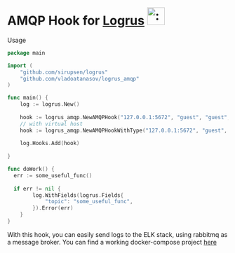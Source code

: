 # AMQP Hook for [Logrus](https://github.com/Sirupsen/logrus) <img src="http://i.imgur.com/hTeVwmJ.png" width="40" height="40" alt=":walrus:" class="emoji" title=":walrus:"/>

Usage

```go
package main

import (
	"github.com/sirupsen/logrus"
	"github.com/vladoatanasov/logrus_amqp"
)

func main() {
	log := logrus.New()
  
  	hook := logrus_amqp.NewAMQPHook("127.0.0.1:5672", "guest", "guest", "exchange-rabbitmq", "routing-key")
	// with virtual host
	hook := logrus_amqp.NewAMQPHookWithType("127.0.0.1:5672", "guest", "guest", "exchange-rabbitmq", "virtualHost" "routing-key")
	
	log.Hooks.Add(hook)
	
}

func doWork() {
  err := some_useful_func()
  
  if err != nil {
		log.WithFields(logrus.Fields{
			"topic": "some_useful_func",
		}).Error(err)
	}
}
```

With this hook, you can easily send logs to the ELK stack, using rabbitmq as a message broker. You can find a working docker-compose project [here](https://github.com/vladoatanasov/docker-elk)
